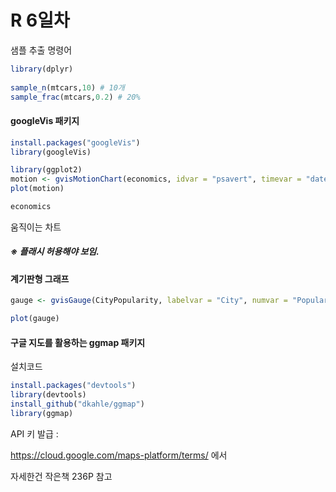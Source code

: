 # R 6일차



샘플 추출 명령어



```R
library(dplyr)
  
sample_n(mtcars,10) # 10개
sample_frac(mtcars,0.2) # 20%
```





#### googleVis 패키지



```R
install.packages("googleVis")
library(googleVis)

library(ggplot2)
motion <- gvisMotionChart(economics, idvar = "psavert", timevar = "date")
plot(motion)

economics
```



움직이는 차트

##### ※ 플래시 허용해야 보임.





#### 계기판형 그래프

```R
gauge <- gvisGauge(CityPopularity, labelvar = "City", numvar = "Popularity", options = list(min = 0, max = 1000))

plot(gauge)
```





#### 구글 지도를 활용하는 ggmap 패키지



설치코드

```R
install.packages("devtools")
library(devtools)
install_github("dkahle/ggmap")
library(ggmap)
```



API 키 발급 :  

https://cloud.google.com/maps-platform/terms/ 에서



자세한건 작은책 236P 참고 





